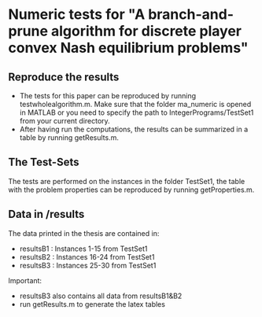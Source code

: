 # Numeric tests for "A branch-and-prune algorithm for discrete player convex Nash equilibrium problems"

## Reproduce the results
- The tests for this paper can be reproduced by running testwholealgorithm.m. Make sure that the folder ma_numeric is opened in MATLAB or you need to specify the path to IntegerPrograms/TestSet1 from your current directory.
- After having run the computations, the results can be summarized in a table by running getResults.m.

## The Test-Sets
The tests are performed on the instances in the folder TestSet1, the table with the problem properties can be reproduced by running getProperties.m.

## Data in /results 
The data printed in the thesis are contained in:

- resultsB1 : Instances 1-15  from TestSet1
- resultsB2 : Instances 16-24 from TestSet1
- resultsB3 : Instances 25-30 from TestSet1

Important:

- resultsB3 also contains all data from resultsB1&B2
- run getResults.m to generate the latex tables